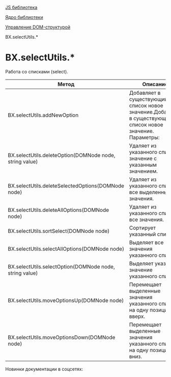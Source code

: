 [JS библиотека](/api_help/js_lib/index.php)

[Ядро библиотеки](/api_help/js_lib/kernel/index.php)

[Управление DOM-структурой](/api_help/js_lib/kernel/dom_control/index.php)

BX.selectUtils.\*

BX.selectUtils.\*
=================

Работа со списками (select).

| Метод | Описание |
| --- | --- |
| BX.selectUtils.addNewOption | Добавляет в существующий список новое значение.Добавляет в существующий список новое значение. Параметры:  | Параметр | Описание | | --- | --- | | DOMNode node | элемент DOM | | string value | значение элемента | | string name | название элемента | | boolean sort | сортировать после добавления (по умолчанию false) | | boolean unique | проверять на уникальность (по умолчанию true) | |
| BX.selectUtils.deleteOption(DOMNode node, string value) | Удаляет из указанного списка значение с указанным значением. |
| BX.selectUtils.deleteSelectedOptions(DOMNode node) | Удаляет из указанного списка все выделенные значения. |
| BX.selectUtils.deleteAllOptions(DOMNode node) | Удаляет из указанного списка все значения. |
| BX.selectUtils.sortSelect(DOMNode node) | Сортирует указанный список. |
| BX.selectUtils.selectAllOptions(DOMNode node) | Выделяет все значения указанного списка. |
| BX.selectUtils.selectOption(DOMNode node, string value) | Выделяет указанное значение указанного списка. |
| BX.selectUtils.moveOptionsUp(DOMNode node) | Перемещает выделенные значения указанного списка на одну позицию вверх. |
| BX.selectUtils.moveOptionsDown(DOMNode node) | Перемещает выделенные значения указанного списка на одну позицию вниз. |

Новинки документации в соцсетях: